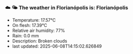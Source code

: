 ### ☁️ 🌤️  The weather in Florianópolis is: Florianópolis

- Temperature: 17.57°C
- On flesh: 17.39°C
- Relative air humidity: 77%
- Rain: 0.0 mm
- Description: Broken clouds
- last updated: 2025-06-08T14:15:02.626849

